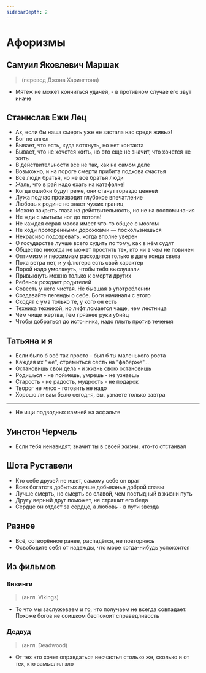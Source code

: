 ```yaml
---
sidebarDepth: 2
---
```


# Афоризмы

## Самуил Яковлевич Маршак
> (перевод Джона Харингтона)

* Мятеж не может кончиться удачей, - в противном случае его звут иначе

## Станислав Ежи Лец

* Ах, если бы наша смерть уже не застала нас среди живых!
* Бог не ангел
* Бывает, что есть, куда воткнуть, но нет контакта
* Бывает, что не хочется жить, но это еще не значит, что хочется не жить
* В действительности все не так, как на самом деле
* Возможно, и на пороге смерти прибита подкова счастья
* Все люди братья, но не все братья люди
* Жаль, что в рай надо ехать на катафалке!
* Когда ошибки будут реже, они станут гораздо ценней
* Лужа подчас производит глубокое впечатление
* Любовь к родине не знает чужих границ
* Можно закрыть глаза на действительность, но не на воспоминания
* Не жди с мытьем ног до потопа!
* Не каждая серая масса имеет что-то общее с мозгом
* Не ходи проторенными дорожками — поскользнешься
* Некрасиво подозревать, когда вполне уверен
* О государстве лучше всего судить по тому, как в нём судят
* Общество никогда не может простить тех, кто ни в чем не повинен
* Оптимизм и пессимизм расходятся только в дате конца света
* Пока ветра нет, и у флюгера есть свой характер
* Порой надо умолкнуть, чтобы тебя выслушали
* Привыкнуть можно только к смерти других
* Ребенок рождает родителей
* Совесть у него чистая. Не бывшая в употреблении
* Создавайте легенды о себе. Боги начинали с этого
* Сходят с ума только те, у кого он есть
* Техника техникой, но лифт ломается чаще, чем лестница
* Чем чище жертва, тем грязнее руки убийц
* Чтобы добраться до источника, надо плыть против течения

## Татьяна и я

* Если было б всё так просто - был б ты маленького роста
* Каждая их "же", стремиться сесть на "фаберже"...
* Остановишь свои дела - и жизнь свою остановишь
* Родишься - не поймешь, умрешь - не узнаешь
* Старость - не радость, мудрость - не подарок
* Творог не мясо - готовить не надо
* Хорошо ли вам было сегодня, вы, узнаете только завтра

---

* Не ищи подводных камней на асфальте

## Уинстон Черчель

* Если тебя ненавидят, значит ты в своей жизни, что-то отстаивал

## Шота Руставели

* Кто себе друзей не ищет, самому себе он враг
* Всех богатств добытых лучше добыванье доброй славы
* Лучше смерть, но смерть со славой, чем постыдный в жизни путь
* Другу верный друг поможет, не страшит его беда
* Сердце он отдаст за сердце, а любовь - в пути звезда

## Разное

* Всё, сотворённое ранее, распадётся, не повторяясь
* Освободите себя от надежды, что море когда-нибудь успокоится

## Из фильмов

### Викинги
> (англ. Vikings)

* То что мы заслужеваем и то, что получаем не всегда совпадает. Похоже богов не соишком беспокоит справедливость

### Дедвуд
> (англ. Deadwood)

* От тех кто хочет оправдаться несчастья столько же, сколько и от тех, кто замыслил зло
